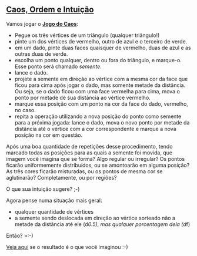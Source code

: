 ## [Caos, Ordem e Intuição](http://goo.gl/Hke2eo)

Vamos jogar o **[Jogo do Caos](http://en.wikipedia.org/wiki/Chaos_game)**:

- Pegue os três vértices de um triângulo (qualquer triângulo!)
- pinte um dos vértices de vermelho, outro de azul e o terceiro de verde.
- em um dado, pinte duas faces quaisquer de vermelho, duas de azul e as outras duas de verde.
- escolha um ponto qualquer, dentro ou fora do triângulo, e marque-o. Esse ponto será chamado *semente*.
- lance o dado.
- projete a semente em direção ao vértice com a mesma cor da face que ficou para cima após jogar o dado, mas somente metade da distância. Ou seja, se o dado ficou com uma face vermelha para cima, mova o ponto por metade de sua distância ao vértice vermelho.
- marque essa posição com um ponto na cor da face do dado, vermelho, no caso.
- repita a operação utilizando a nova posição do ponto como semente para a próxima jogada: lance o dado, mova o novo ponto por metade da distância até o vértice com a cor correspondente e marque a nova posição na cor em questão.

Após uma boa quantidade de repetições desse procedimento, tendo marcado todas as posições para as quais a semente foi movida, que imagem você imagina que se forma?
Algo regular ou irregular?
Os pontos ficarão uniformemente distribuídos, ou se amontoarão em alguma posição?
As três cores ficarão misturadas, ou os pontos de mesma cor se aglutinarão? Completamente, ou por regiões?

O que sua intuição sugere? ;-)

Agora pense numa situação mais geral:

- qualquer quantidade de vértices
- a semente sendo deslocada em direção ao vértice sorteado não a metade da distância até ele (d*0.5), mas qualquer porcentagem dela (d*f)

Então? >:-)

[Veja aqui](http://goo.gl/Hke2eo) se o resultado é o que você imaginou :-)
